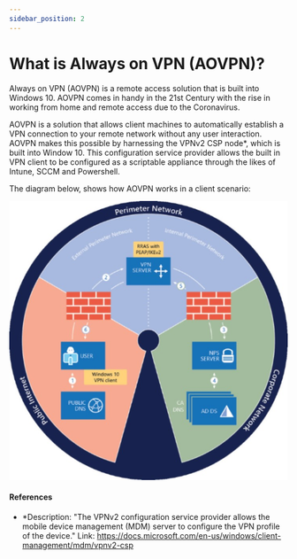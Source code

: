 ```yaml
---
sidebar_position: 2
---
```


# What is Always on VPN (AOVPN)?

Always on VPN (AOVPN) is a remote access solution that is built into Windows 10. AOVPN comes in handy in the 21st Century with the rise in working from home and remote access due to the Coronavirus.

AOVPN is a solution that allows client machines to automatically establish a VPN connection to your remote network without any user interaction. AOVPN makes this possible by harnessing the VPNv2 CSP node*, which is built into Window 10. This configuration service provider allows the built in VPN client to be configured as a scriptable appliance through the likes of Intune, SCCM and Powershell.

The diagram below, shows how AOVPN works in a client scenario:

![AOVPN](/img/aovpn-overview.jpg)

#### References
* *Description: "The VPNv2 configuration service provider allows the mobile device management (MDM) server to configure the VPN profile of the device." Link: https://docs.microsoft.com/en-us/windows/client-management/mdm/vpnv2-csp